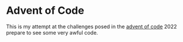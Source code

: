 # Advent of Code

This is my attempt at the challenges posed in the
[advent of code](https://adventofcode.com/) 2022 prepare to see some very awful
code.
